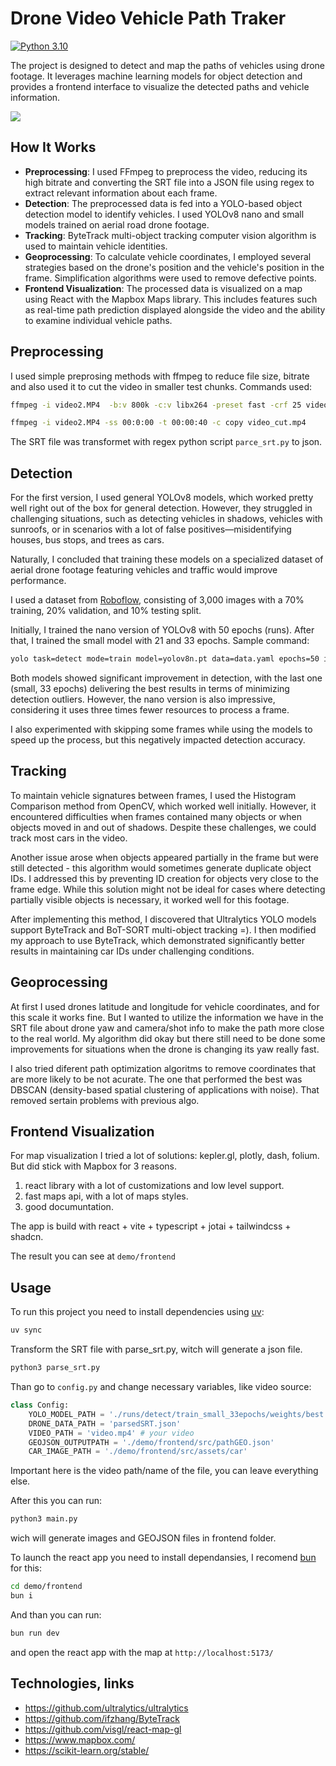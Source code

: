 # Drone Video Vehicle Path Traker

[![Python 3.10](https://img.shields.io/badge/python-3.10-blue.svg)](https://www.python.org/downloads/release/python-3100/)


The project is designed to detect and map the paths of vehicles using drone footage. It leverages machine learning models for object detection and provides a frontend interface to visualize the detected paths and vehicle information.

![](docs/media/demo.gif)

## How It Works
- **Preprocessing**: I used FFmpeg to preprocess the video, reducing its high bitrate and converting the SRT file into a JSON file using regex to extract relevant information about each frame.
- **Detection**: The preprocessed data is fed into a YOLO-based object detection model to identify vehicles. I used YOLOv8 nano and small models trained on aerial road drone footage.
- **Tracking**: ByteTrack multi-object tracking computer vision algorithm is used to maintain vehicle identities.
- **Geoprocessing**: To calculate vehicle coordinates, I employed several strategies based on the drone's position and the vehicle's position in the frame. Simplification algorithms were used to remove defective points.
- **Frontend Visualization**: The processed data is visualized on a map using React with the Mapbox Maps library. This includes features such as real-time path prediction displayed alongside the video and the ability to examine individual vehicle paths.


## Preprocessing

I used simple preprosing methods with ffmpeg to reduce file size, bitrate and also used it to cut the video in smaller test chunks. Commands used:

```bash
ffmpeg -i video2.MP4  -b:v 800k -c:v libx264 -preset fast -crf 25 video_low_bit_full.mp4
```

```bash
ffmpeg -i video2.MP4 -ss 00:0:00 -t 00:00:40 -c copy video_cut.mp4
```

The SRT file was transformet with regex python script `parce_srt.py` to json.

## Detection

For the first version, I used general YOLOv8 models, which worked pretty well right out of the box for general detection. However, they struggled in challenging situations, such as detecting vehicles in shadows, vehicles with sunroofs, or in scenarios with a lot of false positives—misidentifying houses, bus stops, and trees as cars.

Naturally, I concluded that training these models on a specialized dataset of aerial drone footage featuring vehicles and traffic would improve performance.

I used a dataset from [Roboflow](https://universe.roboflow.com/irem69/hep7/dataset/7), consisting of 3,000 images with a 70% training, 20% validation, and 10% testing split.

Initially, I trained the nano version of YOLOv8 with 50 epochs (runs). After that, I trained the small model with 21 and 33 epochs. Sample command:
```bash
yolo task=detect mode=train model=yolov8n.pt data=data.yaml epochs=50 imgsz=640
```
Both models showed significant improvement in detection, with the last one (small, 33 epochs) delivering the best results in terms of minimizing detection outliers. However, the nano version is also impressive, considering it uses three times fewer resources to process a frame.

I also experimented with skipping some frames while using the models to speed up the process, but this negatively impacted detection accuracy.


## Tracking

To maintain vehicle signatures between frames, I used the Histogram Comparison method from OpenCV, which worked well initially. However, it encountered difficulties when frames contained many objects or when objects moved in and out of shadows. Despite these challenges, we could track most cars in the video.

Another issue arose when objects appeared partially in the frame but were still detected - this algorithm would sometimes generate duplicate object IDs. I addressed this by preventing ID creation for objects very close to the frame edge. While this solution might not be ideal for cases where detecting partially visible objects is necessary, it worked well for this footage.

After implementing this method, I discovered that Ultralytics YOLO models support ByteTrack and BoT-SORT multi-object tracking =).
I then modified my approach to use ByteTrack, which demonstrated significantly better results in maintaining car IDs under challenging conditions.

## Geoprocessing

At first I used drones latitude and longitude for vehicle coordinates, and for this scale it works fine. But I wanted to utilize the information we have in the SRT file about drone yaw and camera/shot info to make the path more close to the real world. My algorithm did okay but there still need to be done some improvements for situations when the drone is changing its yaw really fast.

I also tried diferent path optimization algoritms to remove coordinates that are more likely to be not acurate. The one that performed the best was DBSCAN (density-based spatial clustering of applications with noise). That removed sertain problems with previous algo.

## Frontend Visualization

For map visualization I tried a lot of solutions: kepler.gl, plotly, dash, folium. But did stick with Mapbox for 3 reasons.
1) react library with a lot of customizations and low level support.
2) fast maps api, with a lot of maps styles.
3) good documuntation.

The app is build with react + vite + typescript + jotai + tailwindcss + shadcn.

The result you can see at `demo/frontend`

## Usage

To run this project you need to install dependencies using [uv](https://docs.astral.sh/uv/getting-started/installation/):
```bash
uv sync
```
Transform the SRT file with parse_srt.py, witch will generate a json file.
```bash
python3 parse_srt.py
```

Than go to `config.py` and change necessary variables, like video source:
```python
class Config:
    YOLO_MODEL_PATH = './runs/detect/train_small_33epochs/weights/best.pt'
    DRONE_DATA_PATH = 'parsedSRT.json'
    VIDEO_PATH = 'video.mp4' # your video
    GEOJSON_OUTPUTPATH = './demo/frontend/src/pathGEO.json'
    CAR_IMAGE_PATH = './demo/frontend/src/assets/car'
```
Important here is the video path/name of the file, you can leave everything else.

After this you can run:
```bash
python3 main.py 
```
wich will generate images and GEOJSON files in frontend folder.

To launch the react app you need to install dependansies, I recomend [bun](https://bun.sh/docs/installation) for this:
```bash
cd demo/frontend
bun i
```
And than you can run:
```bash
bun run dev
```
and open the react app with the map at `http://localhost:5173/`

##  Technologies, links

- https://github.com/ultralytics/ultralytics 
- https://github.com/ifzhang/ByteTrack
- https://github.com/visgl/react-map-gl
- https://www.mapbox.com/
- https://scikit-learn.org/stable/


